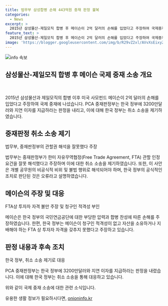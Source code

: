 ```yaml
---
title: 법무부 삼성합병 손해 443억원 중재 판정 불복
categories:
  - News
excerpt: >
  2015년 삼성물산-제일모직 합병 후 메이슨이 2억 달러의 손해를 입었다고 주장하여 국제중재 신청을 했다. 국제중재는 메이슨에 3200만달러를 배상하라는 결정을 내렸지만 한국 정부는 이를 불복하고 취소 소송을 제기했다. 법무부는 중재판정부가 한미 FTA 관할 인정 요건을 잘못 해석했다고 주장하며 취소 소송 이유를 밝혔다. 또한, 메이슨이 적격 요건에 부합하지 않는다고 주장했다. 이는 삼성물산과 제일모직 합병과 관련된 논란의 심화를 보여주고 있다.
feature_text: >
  2015년 삼성물산-제일모직 합병 후 메이슨이 2억 달러의 손해를 입었다고 주장하여 국제중재 신청을 했다. 국제중재는 메이슨에 3200만달러를 배상하라는 결정을 내렸지만 한국 정부는 이를 불복하고 취소 소송을 제기했다. 법무부는 중재판정부가 한미 FTA 관할 인정 요건을 잘못 해석했다고 주장하며 취소 소송 이유를 밝혔다. 또한, 메이슨이 적격 요건에 부합하지 않는다고 주장했다. 이는 삼성물산과 제일모직 합병과 관련된 논란의 심화를 보여주고 있다.
image: 'https://blogger.googleusercontent.com/img/b/R29vZ2xl/AVvXsEixyZcFfHzMRdzZMjFBmAUKJYCLCGyLL1o632UiGVXcaFdKo_bkvkuCioo0uUKlGfBVcT3P84aROyZIXSBEx3Aw5nCQ3pTgDom1WDC4m8eifvWiAmWEEVb4x6G_l8C0QH225ldMjyaFvpxGEBGNO37VmDTDMHGhJPq73UglMfDca1-0aw/s1600/blogspot.png'
---
```


<p><img src="https://blogger.googleusercontent.com/img/b/R29vZ2xl/AVvXsEixyZcFfHzMRdzZMjFBmAUKJYCLCGyLL1o632UiGVXcaFdKo_bkvkuCioo0uUKlGfBVcT3P84aROyZIXSBEx3Aw5nCQ3pTgDom1WDC4m8eifvWiAmWEEVb4x6G_l8C0QH225ldMjyaFvpxGEBGNO37VmDTDMHGhJPq73UglMfDca1-0aw/s1600/blogspot.png" alt="info 속보" /></p>

<h2 data-ke-size="size26">삼성물산-제일모직 합병 후 메이슨 국제 중재 소송 개요</h2>

<p data-ke-size="size16">&nbsp;</p>

<p>2015년 삼성물산과 제일모직의 합병 이후 미국 사모펀드 메이슨이 2억 달러의 손해를 입었다고 주장하여 국제 중재에 나섰습니다. PCA 중재판정부는 한국 정부에 3200만달러와 지연 이자를 지급하라는 판정을 내리고, 이에 대해 한국 정부는 취소 소송을 제기하였습니다.</p>

<h2 data-ke-size="size26">중재판정 취소 소송 제기</h2>

<p data-ke-size="size16">법무부, 중재판정부의 관할권 해석을 잘못했다 주장</p>

<p>법무부는 중재판정부가 한미 자유무역협정(Free Trade Agreement, FTA) 관할 인정 요건을 잘못 해석했다고 주장하며 이에 대한 취소 소송을 제기하였습니다. 또한, 이 사안은 개별 공무원의 비공식적 비위 및 불법 행위로 해석되어야 하며, 한국 정부의 공식적인 조치로 판단된 것은 오류라고 설명하였습니다.</p>

<h2 data-ke-size="size26">메이슨의 주장 및 대응</h2>

<p data-ke-size="size16">FTA상 투자자 자격 불만 주장 및 청구인 적격성 부인</p>

<p>메이슨은 한국 정부의 국민연금공단에 대한 부당한 압력과 합병 찬성에 따른 손해를 주장하였습니다. 한편, 한국 정부는 메이슨이 청구인 적격성이 없고 자산을 소유하거나 지배해야 하는 FTA 상 투자자 자격을 갖추지 못했다고 주장하고 있습니다.</p>

<h2 data-ke-size="size26">판정 내용과 후속 조치</h2>

<p data-ke-size="size16">한국 정부, 취소 소송 제기로 대응</p>

<p>PCA 중재판정부는 한국 정부에 3200만달러와 지연 이자를 지급하라는 판정을 내렸습니다. 이에 대해 한국 정부는 취소 소송을 통해 대응하고 있습니다.</p>

<p>위와 같이 국제 중재 소송에 대한 관련 소식입니다.</p>
유용한 생활 정보가 필요하시다면, <a href="https://onioninfo.kr" rel="dofollow">onioninfo.kr</a>


